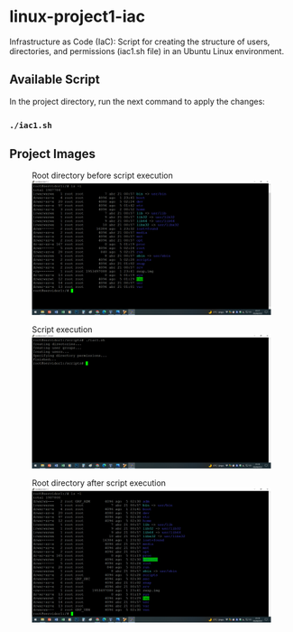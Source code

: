 # linux-project1-iac
Infrastructure as Code (IaC): Script for creating the structure of users, directories, and permissions (iac1.sh file) in an Ubuntu Linux environment.

## Available Script

In the project directory, run the next command to apply the changes:

### `./iac1.sh`

## Project Images

<figure>
    <figcaption>Root directory before script execution</figcaption>
    <img src="./img/image1.png"
         alt="Root directory at the beginning">
</figure>

<figure>
    <figcaption>Script execution</figcaption>
    <img src="./img/image2.png"
         alt="Script execution">
</figure>

<figure>
    <figcaption>Root directory after script execution</figcaption>
    <img src="./img/image3.png"
         alt="Root directory at the end">
</figure>
